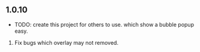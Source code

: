 ## 1.0.10

* TODO: create this project for others to use. which show a bubble popup easy.
1. Fix bugs which overlay may not removed.
